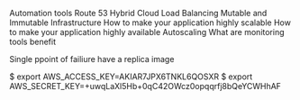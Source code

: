 Automation tools 
Route 53
Hybrid Cloud
Load Balancing
Mutable and Immutable Infrastructure 
How to make your application highly scalable 
How to make your application highly available
Autoscaling 
What are monitoring tools
    benefit
    
    
    
    
    
Single ppoint of failiure 
    have a replica image 
    
    
    
$ export AWS_ACCESS_KEY=AKIAR7JPX6TNKL6QOSXR
$ export AWS_SECRET_KEY=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